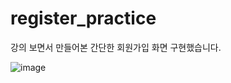 # register_practice
강의 보면서 만들어본 간단한 회원가입 화면 구현했습니다.

![image](https://user-images.githubusercontent.com/110236953/188322735-7f172e88-50d8-4f3a-8ce1-8c78e018089d.png)
